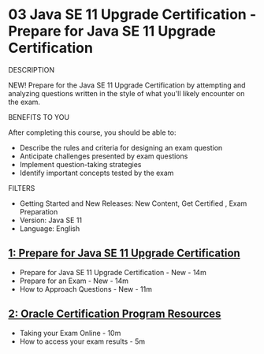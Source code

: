 # 03 Java SE 11 Upgrade Certification	- Prepare for Java SE 11 Upgrade Certification

DESCRIPTION

NEW! Prepare for the Java SE 11 Upgrade Certification by attempting and analyzing questions written in the style of what you'll likely encounter on the exam.

BENEFITS TO YOU

After completing this course, you should be able to:

* Describe the rules and criteria for designing an exam question
* Anticipate challenges presented by exam questions
* Implement question-taking strategies
* Identify important concepts tested by the exam

FILTERS

* Getting Started and New Releases: New Content, Get Certified , Exam Preparation
* Version: Java SE 11
* Language: English

## [1: Prepare for Java SE 11 Upgrade Certification](03-Prepare-for-Java-SE-Certification/01-Prepare-for-Java-SE-11-Upgrade-Certification.md)

   * Prepare for Java SE 11 Upgrade Certification - New - 14m
   * Prepare for an Exam - New - 14m
   * How to Approach Questions - New - 11m

## [2: Oracle Certification Program Resources](03-Prepare-for-Java-SE-Certification/02-Oracle-Certification-Program-Resources.md)

   * Taking your Exam Online - 10m
   * How to access your exam results - 5m

